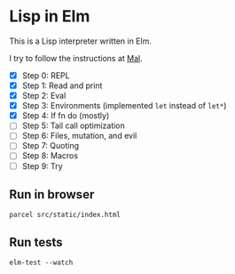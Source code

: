 # Lisp in Elm

This is a Lisp interpreter written in Elm.

I try to follow the instructions at [Mal](https://github.com/kanaka/mal/blob/master/process/guide.md).


- [x] Step 0: REPL
- [x] Step 1: Read and print 
- [x] Step 2: Eval
- [x] Step 3: Environments (implemented `let` instead of `let*`)
- [x] Step 4: If fn do (mostly)
- [ ] Step 5: Tail call optimization
- [ ] Step 6: Files, mutation, and evil
- [ ] Step 7: Quoting
- [ ] Step 8: Macros 
- [ ] Step 9: Try 

## Run in browser

```
parcel src/static/index.html
```

## Run tests

```
elm-test --watch
```
